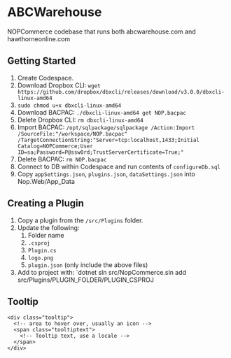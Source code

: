 ﻿# ABCWarehouse

NOPCommerce codebase that runs both abcwarehouse.com and hawthorneonline.com

## Getting Started

1. Create Codespace.
2. Download Dropbox CLI: `wget https://github.com/dropbox/dbxcli/releases/download/v3.0.0/dbxcli-linux-amd64`
3. `sudo chmod u+x dbxcli-linux-amd64`
4. Download BACPAC: `./dbxcli-linux-amd64 get NOP.bacpac`
5. Delete Dropbox CLI: `rm dbxcli-linux-amd64`
6. Import BACPAC: `/opt/sqlpackage/sqlpackage /Action:Import /SourceFile:"/workspace/NOP.bacpac" /TargetConnectionString:"Server=tcp:localhost,1433;Initial Catalog=NOPCommerce;User ID=sa;Password=P@ssw0rd;TrustServerCertificate=True;"`
7. Delete BACPAC: `rm NOP.bacpac`
8. Connect to DB within Codespace and run contents of `configureDb.sql`
9. Copy `appSettings.json`, `plugins.json`, `dataSettings.json` into Nop.Web/App_Data

## Creating a Plugin

1. Copy a plugin from the `/src/Plugins` folder.
2. Update the following:
   1. Folder name
   2. `.csproj`
   3. `Plugin.cs`
   4. `logo.png`
   5. `plugin.json` (only include the above files)
3. Add to project with: `dotnet sln src/NopCommerce.sln add src/Plugins/PLUGIN_FOLDER/PLUGIN_CSPROJ

## Tooltip

```
<div class="tooltip">
  <!-- area to hover over, usually an icon -->
  <span class="tooltiptext">
    <!-- Tooltip text, use a locale -->
  </span>
</div> 
```